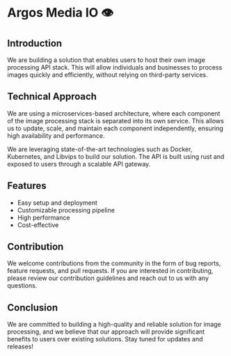 # Argos Media IO 👁️

## Introduction

We are building a solution that enables users to host their own image processing API stack. This will allow individuals and businesses to process images quickly and efficiently, without relying on third-party services.

## Technical Approach

We are using a microservices-based architecture, where each component of the image processing stack is separated into its own service. This allows us to update, scale, and maintain each component independently, ensuring high availability and performance.

We are leveraging state-of-the-art technologies such as Docker, Kubernetes, and Libvips to build our solution. The API is built using rust and exposed to users through a scalable API gateway.

## Features

- Easy setup and deployment    
- Customizable processing pipeline     
- High performance    
- Cost-effective

## Contribution

We welcome contributions from the community in the form of bug reports, feature requests, and pull requests. If you are interested in contributing, please review our contribution guidelines and reach out to us with any questions.

## Conclusion

We are committed to building a high-quality and reliable solution for image processing, and we believe that our approach will provide significant benefits to users over existing solutions. Stay tuned for updates and releases!
